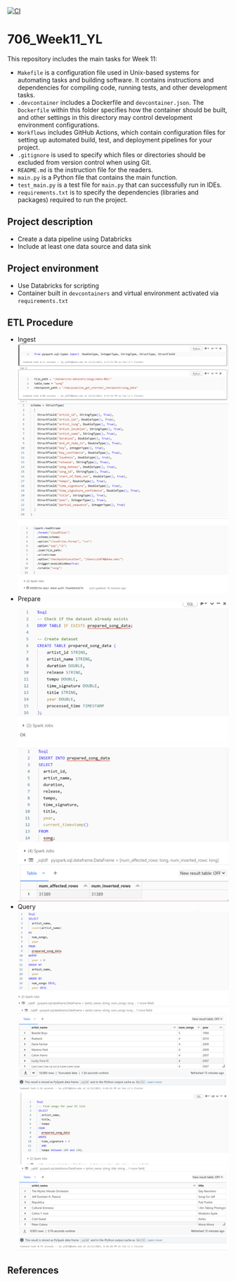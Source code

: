 [![CI](https://github.com/nogibjj/706_Week01_YL/actions/workflows/cicd.yml/badge.svg)](https://github.com/nogibjj/706_Week01_YL/actions/workflows/cicd.yml)

# 706_Week11_YL

This repository includes the main tasks for Week 11:

* `Makefile` is a configuration file used in Unix-based systems for automating tasks and building software. It contains instructions and dependencies for compiling code, running tests, and other development tasks.
* `.devcontainer` includes a Dockerfile and `devcontainer.json`. The `Dockerfile` within this folder specifies how the container should be built, and other settings in this directory may control development environment configurations.
* `Workflows` includes GitHub Actions, which contain configuration files for setting up automated build, test, and deployment pipelines for your project.
* `.gitignore` is used to specify which files or directories should be excluded from version control when using Git.
* `README.md` is the instruction file for the readers.
* `main.py` is a Python file that contains the main function.
* `test_main.py`  is a test file for `main.py` that can successfully run in IDEs.
* `requirements.txt` is to specify the dependencies (libraries and packages) required to run the project.

## Project description
* Create a data pipeline using Databricks
* Include at least one data source and data sink

## Project environment

* Use Databricks for scripting
* Container built in `devcontainers` and virtual environment activated via `requirements.txt`

## ETL Procedure

* Ingest
![Alt text](figures/ingest_1.png)
![Alt text](figures/ingest_2.png)
![Alt text](figures/ingest_3.png)
* Prepare
![Alt text](figures/prepare_1.png)
![Alt text](figures/prepare_2.png)
* Query
![Alt text](figures/query_1.png)
![Alt text](figures/query_2.png)
![Alt text](figures/query_3.png)
![Alt text](figures/query_4.png)

## References